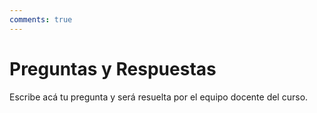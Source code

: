 ```yaml
---
comments: true
---
```


# Preguntas y Respuestas

Escribe acá tu pregunta y será resuelta por el equipo docente del curso.